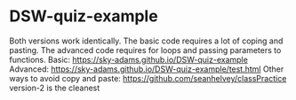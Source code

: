 # DSW-quiz-example
Both versions work identically.  The basic code requires a lot of coping and pasting.  The advanced code requires for loops and passing parameters to functions.
Basic: https://sky-adams.github.io/DSW-quiz-example
Advanced: https://sky-adams.github.io/DSW-quiz-example/test.html
Other ways to avoid copy and paste: https://github.com/seanhelvey/classPractice version-2 is the cleanest
